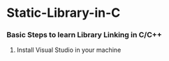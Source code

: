 # Static-Library-in-C
### Basic Steps to learn Library Linking in C/C++
1) Install Visual Studio in your machine
